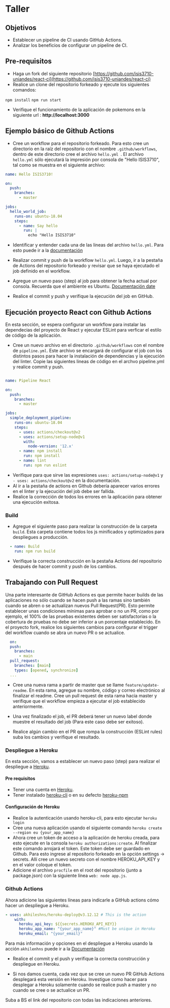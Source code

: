 # Taller

## Objetivos
* Establecer un pipeline de CI usando GitHub Actions.
* Analizar los beneficios de configurar un pipeline de CI.


## Pre-requisitos

* Haga un fork del siguiente repositorio [https://github.com/isis3710-uniandes/react-ci](https://github.com/isis3710-uniandes/react-ci)
* Realice un clone del repositorio forkeado y ejecute los siguientes comandos:

`npm install`
`npm run start`

* Verifique el funcionamiento de la aplicación de pokemons en la siguiente url : **http://localhost:3000**


## Ejemplo básico de Github Actions

* Cree un workflow para el repositorio forkeado. Para esto cree un directorio en la raíz del repositorio con el nombre `.github/workflows`, dentro de este directorio cree el archivo `hello.yml `. El archivo `hello.yml` sólo ejecutará la impresión por consola de "Hello ISIS3710", tal como se muestra en el siguiente archivo:



```yml
name: Hello ISIS3710!

on:
  push:
    branches:
      - master

jobs:
  hello_world_job:
    runs-on: ubuntu-18.04
    steps:
      - name: Say hello
        run: |
          echo "Hello ISIS3710"
```

* Identificar y entender cada una de las lineas del archivo `hello.yml`. Para esto puede ir a la [documentación](https://docs.github.com/en/actions/reference/events-that-trigger-workflows) 

* Realizar commit y push de la workflow `hello.yml`. Luego, ir a la pestaña de Actions del repositorio forkeado y revisar que se haya ejecutado el job definido en el workflow.

* Agregue un nuevo paso (step) al job para obtener la fecha actual por consola. Recuerda que el ambiente es Ubuntu. [Documentación date](https://man7.org/linux/man-pages/man1/date.1.html)

* Realice el commit y push y verifique la ejecución del job en GitHub.


## Ejecución proyecto React con Github Actions

En esta sección, se espera configurar un workflow para instalar las dependecias del proyecto de React y ejecutar ESLint para verficar el estilo de código de la aplicación.

* Cree un nuevo archivo en el directorio `.github/workflows` con el nombre de `pipeline.yml`. Este archivo se encargará de configurar el job con los distintos pasos para hacer la instalación de dependencias y la ejecución del linter. Copie las siguientes lineas de código en el archvo pipeline.yml y realice commit y push.

```yml

name: Pipeline React

on:
  push:
    branches:
      - master

jobs:
  simple_deployment_pipeline:
    runs-on: ubuntu-18.04
    steps:
      - uses: actions/checkout@v2
      - uses: actions/setup-node@v1
        with:
          node-version: '12.x'
      - name: npm install 
        run: npm install  
      - name: lint
        run: npm run eslint
```

* Verifique para que sirve las expresiones `uses: actions/setup-node@v1` y `- uses: actions/checkout@v2` en la documentación.
* Al ir a la pestaña de actions en Github debería aparecer varios errores en el linter y la ejecución del job debe ser fallida.
* Realice la corrección de todos los errores en la aplicación para obtener una ejecución exitosa. 

### Build
* Agregue el siguiente paso para realizar la construcción de la carpeta `build`. Esta carpeta contiene todos los js minificados y optimizados para despliegues a producción. 

```yml
  - name: Build
    run: npm run build
```
* Verifique la correcta construcción en la pestaña Actions del repositorio después de hacer commit y push de los cambios.

## Trabajando con Pull Request

Una parte interesante de GitHub Actions es que permite hacer builds de las aplicaciones no sólo cuando se hacen push a las ramas sino también cuando se abren o se actualizan nuevos Pull Request(PR). Esto permite establecer unas condiciones mínimas para aprobar o no un PR, como por ejemplo, el 100% de las pruebas existentes deben ser satisfactorias o la cobertura de pruebas no debe ser inferior a un porcentaje establecido. 
En el proyecto fork, realice los siguientes cambios para configurar el trigger del workflow cuando se abra un nuevo PR o se actualice.

```yml
  on:
  push:
    branches:
      - main
  pull_request:
    branches: [main]
    types: [opened, synchronize]
  ...
```
* Cree una nueva rama a partir de master que se llame `feature/update-readme`. En esta rama, agregue su nombre, código y correo electrónico al finalizar el readme. Cree un pull request de esta rama hacia master y verifique que el workflow empieza a ejecutar el job establecido anteriormente. 

* Una vez finalizado el job, el PR deberá tener un nuevo label donde muestre el resultado del job (Para este caso debe ser exitoso).
* Realice algún cambio en el PR que rompa la construcción (ESLint rules) suba los cambios y verifique el resultado.


### Despliegue a Heroku
En esta sección, vamos a establecer un nuevo paso (step) para realizar el despliegue a [Heroku](https://dashboard.heroku.com/).

#### Pre requisitos
* Tener una cuenta en [Heroku](https://dashboard.heroku.com/).
* Tener instalado [heroku-cli](https://devcenter.heroku.com/articles/heroku-cli) o en su defecto [heroku-npm](https://www.npmjs.com/package/heroku)

#### Configuración de Heroku
* Realice la autenticación usando heroku-cli, para esto ejecutar `heroku login`
* Cree una nueva aplicación usando el siguiente comando `heroku create --region eu {your_app_name}`
* Ahora cree un token de acceso a la aplicación de heroku creada, para esto ejecute en la consola `heroku authorizations:create`. Al finalizar este comando arrojará el token. Este token debe ser guardado en Github. Para esto ingrese al repositorio forkeado en la opción settings -> secrets. Allí cree un nuevo secreto con el nombre HEROKU_API_KEY y en el valor coloque el token.
* Adicione el archivo `procfile` en el root del repositorio (junto a package.json) con la siguiente línea `web: node app.js`.


### Github Actions 
Ahora adicione las siguientes líneas para indicarle a GitHub actions cómo hacer un despliegue a Heroku.

```yml
- uses: akhileshns/heroku-deploy@v3.12.12 # This is the action
    with:
      heroku_api_key: ${{secrets.HEROKU_API_KEY}}
      heroku_app_name: "{your_app_name}" #Must be unique in Heroku
      heroku_email: "{your_email}"
```

Para más información y opciones en el despliegue a Heroku usando la acción `akhilenhns` puede ir a la [Documentación](https://github.com/AkhileshNS/heroku-deploy)

* Realice el commit y el push y verifique la correcta construcción y despliegue en Heroku. 

* Si nos damos cuenta, cada vez que se cree un nuevo PR GitHub Actions desplegará esta versión en Heroku. Investigue como hacer para desplegar a Heroku solamente cuando se realice push a master y no cuando se cree o se actualice un PR.


Suba a BS el link del repositorio con todas las indicaciones anteriores.

















